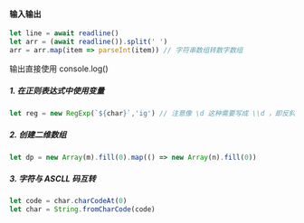 #### 输入输出

```js
let line = await readline()
let arr = (await readline()).split(' ')
arr = arr.map(item => parseInt(item)) // 字符串数组转数字数组
```

输出直接使用 console.log()



##### 1. 在正则表达式中使用变量

```js
let reg = new RegExp(`${char}`,'ig') // 注意像 \d 这种需要写成 \\d ，即反斜杠需要转义
```

##### 2. 创建二维数组

```js
let dp = new Array(m).fill(0).map(() => new Array(n).fill(0))
```

##### 3. 字符与 ASCLL 码互转

```js
let code = char.charCodeAt(0)
let char = String.fromCharCode(code)
```


